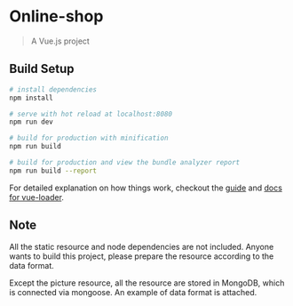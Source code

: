 # Online-shop

> A Vue.js project

## Build Setup

``` bash
# install dependencies
npm install

# serve with hot reload at localhost:8080
npm run dev

# build for production with minification
npm run build

# build for production and view the bundle analyzer report
npm run build --report
```

For detailed explanation on how things work, checkout the [guide](http://vuejs-templates.github.io/webpack/) and [docs for vue-loader](http://vuejs.github.io/vue-loader).

## Note

All the static resource and node dependencies are not included. Anyone wants to build this project, please prepare the resource according to the data format.

Except the picture resource, all the resource are stored in MongoDB, which is connected via mongoose. An example of data format is attached.
